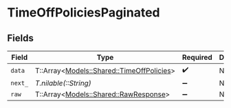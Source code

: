# TimeOffPoliciesPaginated


## Fields

| Field                                                                               | Type                                                                                | Required                                                                            | Description                                                                         |
| ----------------------------------------------------------------------------------- | ----------------------------------------------------------------------------------- | ----------------------------------------------------------------------------------- | ----------------------------------------------------------------------------------- |
| `data`                                                                              | T::Array<[Models::Shared::TimeOffPolicies](../../models/shared/timeoffpolicies.md)> | :heavy_check_mark:                                                                  | N/A                                                                                 |
| `next_`                                                                             | *T.nilable(::String)*                                                               | :heavy_minus_sign:                                                                  | N/A                                                                                 |
| `raw`                                                                               | T::Array<[Models::Shared::RawResponse](../../models/shared/rawresponse.md)>         | :heavy_minus_sign:                                                                  | N/A                                                                                 |